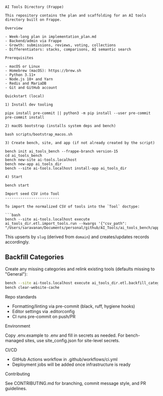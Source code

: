 ```text
AI Tools Directory (Frappe)

This repository contains the plan and scaffolding for an AI tools directory built on Frappe.

Overview

- Week-long plan in implementation_plan.md
- Backend/admin via Frappe
- Growth: submissions, reviews, voting, collections
- Differentiators: stacks, comparisons, AI semantic search

Prerequisites

- macOS or Linux
- Homebrew (macOS): https://brew.sh
- Python 3.11+
- Node.js 18+ and Yarn
- Redis and MariaDB
- Git and GitHub account

Quickstart (local)

1) Install dev tooling

pipx install pre-commit || python3 -m pip install --user pre-commit
pre-commit install

2) macOS bootstrap (installs system deps and bench)

bash scripts/bootstrap_macos.sh

3) Create bench, site, and app (if not already created by the script)

bench init ai_tools_bench --frappe-branch version-15
cd ai_tools_bench
bench new-site ai-tools.localhost
bench new-app ai_tools_dir
bench --site ai-tools.localhost install-app ai_tools_dir

4) Start

bench start

Import seed CSV into Tool
-------------------------

To import the normalized CSV of tools into the `Tool` doctype:

```bash
bench --site ai-tools.localhost execute ai_tools_dir.etl.import_tools.run --kwargs '{"csv_path": "/Users/saravanan/Documents/personal/github/AI_Tools/ai_tools_bench/apps/ai_tools_dir/ai_tools_seed.csv"}'
```

This upserts by `slug` (derived from `domain`) and creates/updates records accordingly.

Backfill Categories
-------------------

Create any missing categories and relink existing tools (defaults missing to "General"):

```bash
bench --site ai-tools.localhost execute ai_tools_dir.etl.backfill_categories.run
bench clear-website-cache
```

Repo standards

- Formatting/linting via pre-commit (black, ruff, hygiene hooks)
- Editor settings via .editorconfig
- CI runs pre-commit on push/PR

Environment

Copy .env.example to .env and fill in secrets as needed. For bench-managed sites, use site_config.json for site-level secrets.

CI/CD

- GitHub Actions workflow in .github/workflows/ci.yml
- Deployment jobs will be added once infrastructure is ready

Contributing

See CONTRIBUTING.md for branching, commit message style, and PR guidelines.
